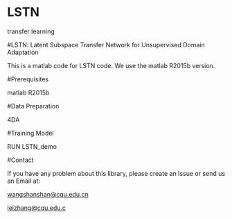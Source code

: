 # LSTN
transfer learning


#LSTN: Latent Subspace Transfer Network for Unsupervised Domain Adaptation

This is a matlab code for LSTN code. We use the matlab R2015b version.

#Prerequisites

matlab R2015b

#Data Preparation

4DA

#Training Model

RUN LSTN_demo

#Contact

If you have any problem about this library, please create an Issue or send us an Email at:

wangshanshan@cqu.edu.cn

leizhang@cqu.edu.c

